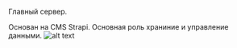 Главный сервер.

Основан на CMS Strapi.
Основная роль храниние и управление данными.
![alt text](https://drive.google.com/file/d/1HWvbz8r1c2FWcnZgRIOccO6AiRNIiwLs/view?usp=sharing)
